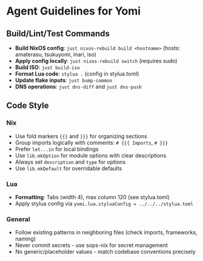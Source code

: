 # Agent Guidelines for Yomi

## Build/Lint/Test Commands
- **Build NixOS config**: `just nixos-rebuild build <hostname>` (hosts: amaterasu, tsukuyomi, inari, iso)
- **Apply config locally**: `just nixos-rebuild switch` (requires sudo)
- **Build ISO**: `just build-iso`
- **Format Lua code**: `stylua .` (config in stylua.toml)
- **Update flake inputs**: `just bump-common`
- **DNS operations**: `just dns-diff` and `just dns-push`

## Code Style

### Nix
- Use fold markers `{{{` and `}}}` for organizing sections
- Group imports logically with comments: `# {{{ Imports`, `# }}}` 
- Prefer `let...in` for local bindings
- Use `lib.mkOption` for module options with clear descriptions
- Always set `description` and `type` for options
- Use `lib.mkDefault` for overridable defaults

### Lua  
- **Formatting**: Tabs (width 4), max column 120 (see stylua.toml)
- Apply stylua config via `yomi.lua.styluaConfig = ../../../stylua.toml`

### General
- Follow existing patterns in neighboring files (check imports, frameworks, naming)
- Never commit secrets - use sops-nix for secret management
- No generic/placeholder values - match codebase conventions precisely
